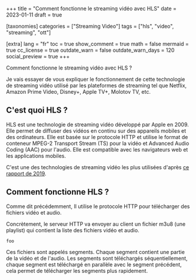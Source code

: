 +++
title = "Comment fonctionne le streaming vidéo avec HLS"
date = 2023-01-11
draft = true

[taxonomies]
categories = ["Streaming Video"]
tags = ["hls", "video", "streaming", "ott"]

[extra]
lang = "fr"
toc = true
show_comment = true
math = false
mermaid = true
cc_license = true
outdate_warn = false
outdate_warn_days = 120
social_preview = true
+++

Comment fonctionne le streaming vidéo avec HLS ?

<!-- more -->

Je vais essayer de vous expliquer le fonctionnement de cette technologie de streaming vidéo utilisé par les plateformes de streaming tel que Netflix, Amazon Prime Video, Disney+, Apple TV+, Molotov TV, etc.

## C'est quoi HLS ?

HLS est une technologie de streaming vidéo développé par Apple en 2009. Elle permet de diffuser des vidéos en continu sur des appareils mobiles et des ordinateurs. Elle est basée sur le protocole HTTP et utilise le format de conteneur MPEG-2 Transport Stream (TS) pour la vidéo et Advanced Audio Coding (AAC) pour l'audio. Elle est compatible avec les navigateurs web et les applications mobiles.

C'est une des technologies de streaming vidéo les plus utilisées d'après [ce rapport de 2019](https://go.bitmovin.com/confirmation-video-developer-report-2019).

## Comment fonctionne HLS ?

Comme dit précédemment, Il utilise le protocole HTTP pour télécharger des fichiers vidéo et audio.

Concrètement, le serveur HTTP va envoyer au client un fichier m3u8 (une playlist) qui contient la liste des fichiers vidéo et audio.

```m3u8
foo
```

Ces fichiers sont appelés segments. Chaque segment contient une partie de la vidéo et de l'audio.
Les segments sont téléchargés séquentiellement, chaque segment est téléchargé en parallèle avec le segment précédent, cela permet de télécharger les segments plus rapidement.
